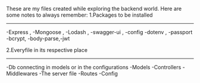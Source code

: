 These are my files created while exploring the backend world.
Here are some notes to always remember:
 1.Packages to be installed 
****************************
-Express , -Mongoose , -Lodash , -swagger-ui , -config  -dotenv , -passport 
-bcrypt,   -body-parse,-jwt

2.Everyfile in its respective place
***********************************
-Db connecting in models or in the configurations
-Models
-Controllers
-Middlewares
-The server file
-Routes
-Config 

